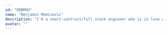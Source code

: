 ```yaml
---
id: "9QBM9U"
name: "Benjamin Memisevic"
description: "I'm a smart-contract/full stack engineer who is in love with De-Fi and blockchain in general. I have been working in the space for 3 years now and have primarily focused on building bonds-on-blockchain, derivative trading and blockchain observavability platforms. i have significant experience in the oracle space having worked with Chainlink for 2 years and have a real passion for ensuring external data arrives un-compromised and in-tact when powering blockchain-applications."
avatar: ""
---
```

